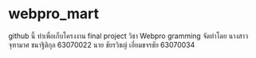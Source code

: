 # webpro_mart
github นี้ ทำเพื่อเก็บโครงงาน final project วิชา Webpro gramming
จัดทำโดย
นางสาว จุฑามาศ ชนาฐิติกุล 63070022
นาย ชัยรวิชญ์ เอี่ยมขจรชัย 63070034
